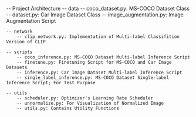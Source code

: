 -- Project Architecture
    -- data
        -- coco_dataset.py: MS-COCO Dataset Class
        -- dataset.py: Car Image Dataset Class
        -- image_augmentation.py: Image Augmentation Script

    -- network
        -- clip_network.py: Implementation of Multi-label Classifition Version of CLIP

    -- scripts
        -- coco_inference.py: MS-COCO Dataset Multi-label Inference Script
        -- finetune.py: Finetuning Script for MS-COCO and Car Image Datasets
        -- inference.py: Car Image Dataset Multi-label Inference Script
        -- single_label_inference.py: MS-COCO Dataset Single-label Inference Script; For Test Purpose
    
    -- utils
        -- scheduler.py: Optimizer's Learning Rate Scheduler
        -- unnormalize.py: For Visualization of Normalized Image
        -- utils.py: Contains Utility Functions